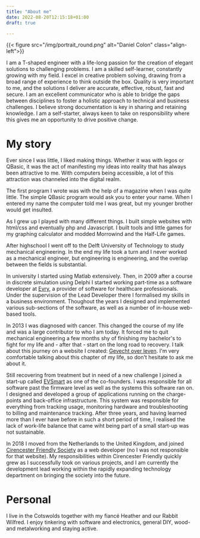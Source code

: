 ```yaml
---
title: "About me"
date: 2022-08-20T12:15:18+01:00
draft: true

---
```


{{< figure src="/img/portrait_round.png" alt="Daniel Colon" class="align-left">}}

I am a T-shaped engineer with a life-long passion for the creation of elegant
solutions to challenging problems. I am a skilled self-learner, constantly
growing with my field. I excel in creative problem solving, drawing from a
broad range of experience to think outside the box. Quality is very important
to me, and the solutions I deliver are accurate, effective, robust, fast and
secure. I am an excellent communicator who is able to bridge the gaps between
disciplines to foster a	holistic approach to technical and business
challenges. I believe strong documentation is key in sharing and retaining
knowledge. I am a self-starter, always keen to take on responsibility where
this gives me an opportunity to	drive positive change.

# My story

Ever since I was little, I liked making things. Whether it was with legos or
QBasic, it was the act of manifesting my ideas into reality that has always been
attractive to me. With computers being accessible, a lot of this attraction was
channeled into the digital realm.

The first program I wrote was with the help of a magazine when I was quite
little. The simple QBasic program would ask you to enter your name. When I
entered my name the computer told me I was great, but my younger brother would
get insulted.

As I grew up I played with many different things. I built simple websites with
html/css and eventually php and Javascript. I built tools and little games for
my graphing calculator and modded Morrowind and the Half-Life games.

After highschool I went off to the Delft University of Technology to study
mechanical engineering. In the end my life took a turn and I never worked as a
mechanical engineer, but engineering is engineering, and the overlap between the
fields is substantial.

In university I started using Matlab extensively. Then, in 2009 after a course
in discrete simulation using Delphi I started working part-time as a software
developer at [Evry](https://www.evry.nl/), a provider of software for
healthcare professionals. Under the supervision of the Lead Developer there I
formalised my skills in a business environment. Thoughout the years I designed
and implemented various sub-sections of the software, as well as a number of
in-house web-based tools.

In 2013 I was diagnosed with cancer. This changed the course of my life and was
a large contributor to who I am today. It forced me to quit mechanical
engineering a few months shy of finishing my bachelor's to fight for my life
and - after that - start on the long road to recovery. I talk about this journey
on a website I created: 
[Gevecht over leven](https://gevechtoverleven.nl/en/). I'm very comfortable
talking about this chapter of my life, so don't hesitate to ask me about it.

Still recovering from treatment but in need of a new challenge I joined a
start-up called [EVSmart](https://evsmart.nl/) as one of the co-founders.
I was responsible for all software past the firmware level as well as the
systems this software ran on. I designed and developed a group of applications
running on the charge-points and back-office infrastructure. This system was
responsible for everything from tracking usage, monitoring hardware and
troubleshooting to billing and maintenance tracking. After three years, and
having learned more than I ever have before in such a short period of time, I
realised the lack of work-life balance that came wiht being part of a small
start-up was not sustainable.

In 2018 I moved from the Netherlands to the United Kingdom, and joined
[Cirencester Friendly Society](https://www.cirencester-friendly.co.uk/) as a
web developer (no I was not responsible for that website). My responsibilities
within Cirencester Friendly quickly grew as I successfully took on various
projects, and I am currently the development lead working within the rapidly
expanding technology department on bringing the society into the future.

# Personal

I live in the Cotswolds together with my fiancé Heather and our Rabbit Wilfred.
I enjoy tinkering with software and electronics, general DIY, wood- and
metalworking and staying active.
